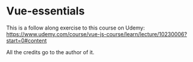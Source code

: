 # Vue-essentials

This is a follow along exercise to this course on Udemy: https://www.udemy.com/course/vue-js-course/learn/lecture/10230006?start=0#content

All the credits go to the author of it.
